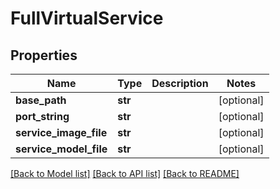 # FullVirtualService

## Properties
Name | Type | Description | Notes
------------ | ------------- | ------------- | -------------
**base_path** | **str** |  | [optional] 
**port_string** | **str** |  | [optional] 
**service_image_file** | **str** |  | [optional] 
**service_model_file** | **str** |  | [optional] 

[[Back to Model list]](../README.md#documentation-for-models) [[Back to API list]](../README.md#documentation-for-api-endpoints) [[Back to README]](../README.md)


